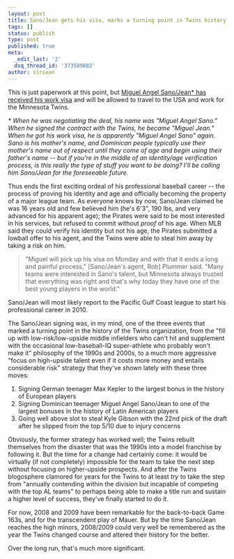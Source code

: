```yaml
---
layout: post
title: Sano/Jean gets his visa, marks a turning point in Twins history
tags: []
status: publish
type: post
published: true
meta:
  _edit_last: '2'
  dsq_thread_id: '373589882'
author: sirsean
---
```

This is just paperwork at this point, but [Miguel Angel Sano/Jean* has received his work visa](http://sports.espn.go.com/mlb/news/story?id=4716455&campaign=rss&source=MLBHeadlines) and will be allowed to travel to the USA and work for the Minnesota Twins.

_* When he was negotiating the deal, his name was "Miguel Angel Sano." When he signed the contract with the Twins, he became "Miguel Jean." When he got his work visa, he is apparently "Miguel Angel Sano" again. Sano is his mother's name, and Dominican people typically use their mother's name out of respect until they come of age and begin using their father's name -- but if you're in the middle of an identity/age verification process, is this really the type of stuff you want to be doing? I'll be calling him Sano/Jean for the foreseeable future._

Thus ends the first exciting ordeal of his professional baseball career -- the process of proving his identity and age and officially becoming the property of a major league team. As everyone knows by now, Sano/Jean claimed he was 16 years old and few believed him (he's 6'3", 190 lbs, and very advanced for his apparent age); the Pirates were said to be most interested in his services, but refused to commit without _proof_ of his age. When MLB said they could verify his identity but not his age, the Pirates submitted a lowball offer to his agent, and the Twins were able to steal him away by taking a risk on him.

> "Miguel will pick up his visa on Monday and with that it ends a long and painful process," [Sano/Jean's agent, Rob] Plummer said. "Many teams were interested in Sano's talent, but Minnesota always trusted that everything was right and that's why today they have one of the best young players in the world."

Sano/Jean will most likely report to the Pacific Gulf Coast league to start his professional career in 2010.

The Sano/Jean signing was, in my mind, one of the three events that marked a turning point in the history of the Twins organization, from the "fill up with low-risk/low-upside middle infielders who can't hit and supplement with the occasional low-baseball-IQ super-athlete who probably won't make it" philosophy of the 1990s and 2000s, to a much more aggressive "focus on high-upside talent even if it costs more money and entails considerable risk" strategy that they've shown lately with these three moves:

1. Signing German teenager Max Kepler to the largest bonus in the history of European players
2. Signing Dominican teenager Miguel Angel Sano/Jean to one of the largest bonuses in the history of Latin American players
3. Going well above slot to steal Kyle Gibson with the 22nd pick of the draft after he slipped from the top 5/10 due to injury concerns

Obviously, the former strategy has worked well; the Twins rebuilt themselves from the disaster that was the 1990s into a model franchise by following it. But the time for a change had certainly come: it would be virtually (if not completely) impossible for the team to take the next step without focusing on higher-upside prospects. And after the Twins blogosphere clamored for years for the Twins to at least _try_ to take the step from "annually contending within the division but incapable of competing with the top AL teams" to perhaps being able to make a title run and sustain a higher level of success, they've finally started to do it.

For now, 2008 and 2009 have been remarkable for the back-to-back Game 163s, and for the transcendent play of Mauer. But by the time Sano/Jean reaches the high minors, 2008/2009 could very well be remembered as the year the Twins changed course and altered their history for the better.

Over the long run, that's much more significant.
